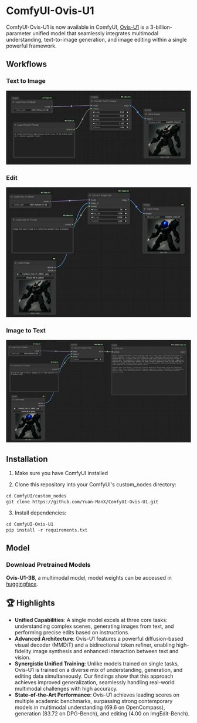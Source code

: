 # ComfyUI-Ovis-U1

ComfyUI-Ovis-U1 is now available in ComfyUI, [Ovis-U1](https://github.com/AIDC-AI/Ovis-U1) is a 3-billion-parameter unified model that seamlessly integrates multimodal understanding, text-to-image generation, and image editing within a single powerful framework.



## Workflows

### Text to Image
[![Text to Image](workflows/t2i.jpg)](workflows/Ovis-U1_t2i.json)
### Edit
[![Edit](workflows/edit.jpg)](workflows/Ovis-U1_edit.json)
 ### Image to Text
[![Image to Text](workflows/i2t.jpg)](workflows/Ovis-U1_i2t.json)


## Installation

1. Make sure you have ComfyUI installed

2. Clone this repository into your ComfyUI's custom_nodes directory:
```
cd ComfyUI/custom_nodes
git clone https://github.com/Yuan-ManX/ComfyUI-Ovis-U1.git
```

3. Install dependencies:
```
cd ComfyUI-Ovis-U1
pip install -r requirements.txt
```


## Model

### Download Pretrained Models

**Ovis-U1-3B**, a multimodal model, model weights can be accessed in [huggingface](https://huggingface.co/AIDC-AI/Ovis-U1-3B).


## 🏆 Highlights

*   **Unified Capabilities**: A single model excels at three core tasks: understanding complex scenes, generating images from text, and performing precise edits based on instructions.
*   **Advanced Architecture**: Ovis-U1 features a powerful diffusion-based visual decoder (MMDiT) and a bidirectional token refiner, enabling high-fidelity image synthesis and enhanced interaction between text and vision.
*   **Synergistic Unified Training**: Unlike models trained on single tasks, Ovis-U1 is trained on a diverse mix of understanding, generation, and editing data simultaneously. Our findings show that this approach achieves improved generalization, seamlessly handling real-world multimodal challenges with high accuracy.
*   **State-of-the-Art Performance**: Ovis-U1 achieves leading scores on multiple academic benchmarks, surpassing strong contemporary models in multimodal understanding (69.6 on OpenCompass), generation (83.72 on DPG-Bench), and editing (4.00 on ImgEdit-Bench).

